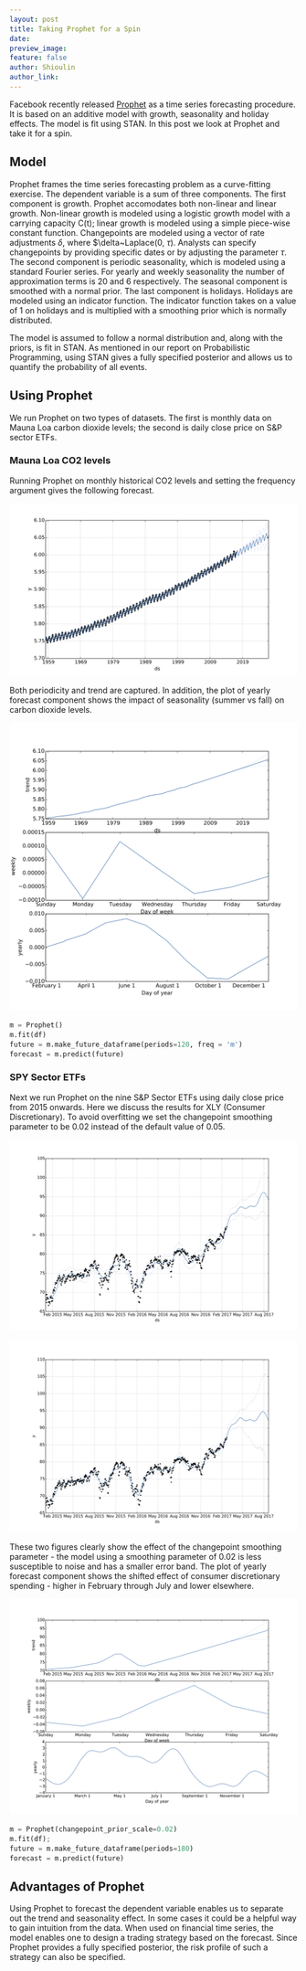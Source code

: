 ```yaml
---
layout: post
title: Taking Prophet for a Spin
date: 
preview_image: 
feature: false
author: Shioulin
author_link: 
---
```


Facebook recently released
[Prophet](https://facebookincubator.github.io/prophet/) as a time series
forecasting procedure. It is based on an additive model with growth,
seasonality and holiday effects. The model is fit using STAN. In this post we
look at Prophet and take it for a spin.

## Model

Prophet frames the time series forecasting problem as a curve-fitting exercise.
The dependent variable is a sum of three components. The first component is
growth. Prophet accomodates both non-linear and linear growth. Non-linear
growth is modeled using a logistic growth model with a carrying capacity C(t);
linear growth is modeled using a simple piece-wise constant function.
Changepoints are modeled using a vector of rate adjustments $\delta$, where
$\delta~Laplace(0, $\tau$). Analysts can specify changepoints by providing
specific dates or by adjusting the parameter $\tau$. The second component is
periodic seasonality, which is modeled using a standard Fourier series. For
yearly and weekly seasonality the number of approximation terms is 20 and 6
respectively. The seasonal component is smoothed with a normal prior. The last
component is holidays. Holidays are modeled using an indicator function. The
indicator function takes on a value of 1 on holidays and is multiplied with a
smoothing prior which is normally distributed.

The model is assumed to follow a normal distribution and, along with the
priors, is fit in STAN. As mentioned in our report on Probabilistic
Programming, using STAN gives a fully specified posterior and allows us to
quantify the probability of all events. 

## Using Prophet

We run Prophet on two types of datasets. The first is monthly data on Mauna Loa
carbon dioxide levels; the second is daily close price on S&P sector ETFs.

### Mauna Loa CO2 levels

Running Prophet on monthly historical CO2 levels and setting the frequency
argument gives the following forecast. 

![](maunaforecast.png)

Both periodicity and trend are captured. In addition, the plot of yearly
forecast component shows the impact of seasonality (summer vs fall) on carbon
dioxide levels. 

![](maunacomponent.png)

```python
m = Prophet()
m.fit(df)
future = m.make_future_dataframe(periods=120, freq = 'm')
forecast = m.predict(future)
```

### SPY Sector ETFs

Next we run Prophet on the nine S&P Sector ETFs using daily close price from
2015 onwards. Here we discuss the results for XLY (Consumer Discretionary). To
avoid overfitting we set the changepoint smoothing parameter to be 0.02 instead
of the default value of 0.05. 

![](XLYforecast.png)

![](XLYforecastdefault.png)

These two figures clearly show the effect of the changepoint smoothing
parameter - the model using a smoothing parameter of 0.02 is less susceptible
to noise and has a smaller error band. The plot of yearly forecast component
shows the shifted effect of consumer
discretionary spending - higher in February through July and lower elsewhere.  

![](XLYcomponent.png)

```python
m = Prophet(changepoint_prior_scale=0.02)
m.fit(df);
future = m.make_future_dataframe(periods=180)
forecast = m.predict(future)
```
## Advantages of Prophet

Using Prophet to forecast the dependent variable enables us to separate out the
trend and seasonality effect. In some cases it could be a helpful way to gain
intuition from the data. When used on financial time series, the model enables
one to design a trading strategy based on the forecast. Since Prophet provides
a fully specified posterior, the risk profile of such a strategy can also be
specified. 
